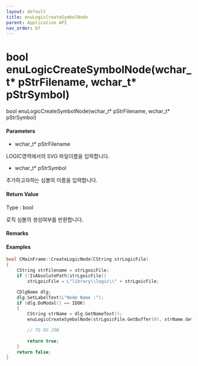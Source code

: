 ```yaml
---
layout: default
title: enuLogicCreateSymbolNode
parent: Application API
nav_order: bf
---
```

# bool enuLogicCreateSymbolNode\(wchar\_t\* pStrFilename, wchar\_t\* pStrSymbol\)

bool enuLogicCreateSymbolNode\(wchar\_t\* pStrFilename, wchar\_t\* pStrSymbol\)

#### Parameters

* wchar\_t\* pStrFilename

LOGIC영역에서의 SVG 파일이름을 입력합니다.

* wchar\_t\* pStrSymbol

추가하고자하는 심볼의 이름을 입력합니다.

#### Return Value

Type : bool

로직 심볼의 생성여부를 반환합니다.

#### Remarks

#### Examples

```cpp
bool CMainFrame::CreateLogicNode(CString strLogicFile)
{
	CString strFilename = strLgoicFile;
	if (!IsAbsolutePath(strLgoicFile))
		strLgoicFile = L"library\\logic\\" + strLgoicFile;

	CDlgName dlg;
	dlg.SetLabelText(L"Node Name :");
	if (dlg.DoModal() == IDOK)
	{
		CString strName = dlg.GetNameText();
		enuLogicCreateSymbolNode(strLgoicFile.GetBuffer(0), strName.GetBuffer(0));

		// TO DO JOB
		
		return true;
	}
	return false;
}
```




